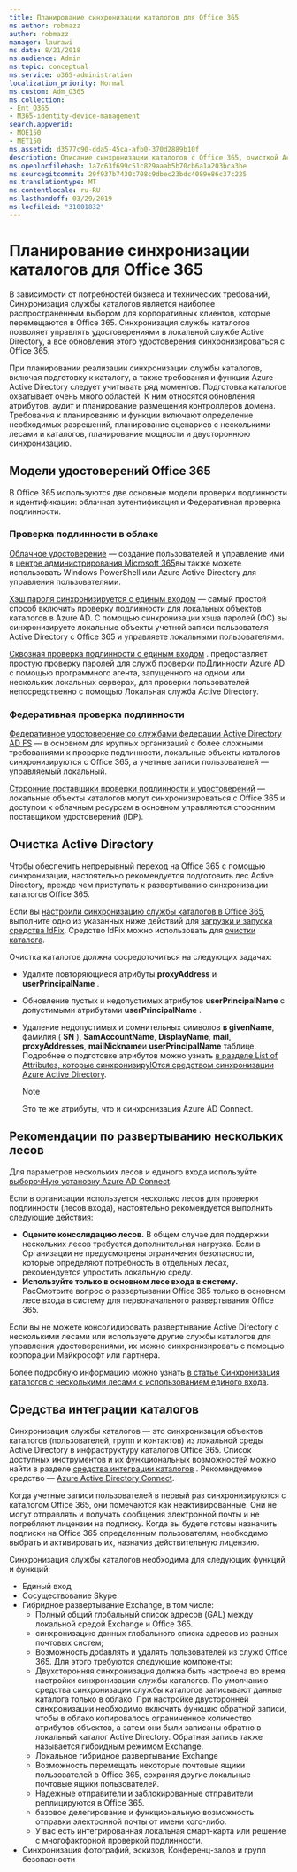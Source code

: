 ```yaml
---
title: Планирование синхронизации каталогов для Office 365
ms.author: robmazz
author: robmazz
manager: laurawi
ms.date: 8/21/2018
ms.audience: Admin
ms.topic: conceptual
ms.service: o365-administration
localization_priority: Normal
ms.custom: Adm_O365
ms.collection:
- Ent_O365
- M365-identity-device-management
search.appverid:
- MOE150
- MET150
ms.assetid: d3577c90-dda5-45ca-afb0-370d2889b10f
description: Описание синхронизации каталогов с Office 365, очисткой Active Directory и средством Azure Active Directory Connect.
ms.openlocfilehash: 1a7c63f699c51c829aaab5b70cb6a1a203bca3be
ms.sourcegitcommit: 29f937b7430c708c9dbec23bdc4089e86c37c225
ms.translationtype: MT
ms.contentlocale: ru-RU
ms.lasthandoff: 03/29/2019
ms.locfileid: "31001832"
---
```

# <a name="plan-for-directory-synchronization-for-office-365"></a>Планирование синхронизации каталогов для Office 365

В зависимости от потребностей бизнеса и технических требований, Синхронизация службы каталогов является наиболее распространенным выбором для корпоративных клиентов, которые перемещаются в Office 365. Синхронизация службы каталогов позволяет управлять удостоверениями в локальной службе Active Directory, а все обновления этого удостоверения синхронизироваться с Office 365.
  
При планировании реализации синхронизации службы каталогов, включая подготовку к каталогу, а также требования и функции Azure Active Directory следует учитывать ряд моментов. Подготовка каталогов охватывает очень много областей. К ним относятся обновления атрибутов, аудит и планирование размещения контроллеров домена. Требования к планированию и функции включают определение необходимых разрешений, планирование сценариев с несколькими лесами и каталогов, планирование мощности и двустороннюю синхронизацию.
  
## <a name="office-365-identity-models"></a>Модели удостоверений Office 365

В Office 365 используются две основные модели проверки подлинности и идентификации: облачная аутентификация и Федеративная проверка подлинности.
  
### <a name="cloud-authentication"></a>Проверка подлинности в облаке

[Облачное удостоверение](about-office-365-identity.md) — создание пользователей и управление ими в [центре администрирования Microsoft 365](https://admin.microsoft.com)вы также можете использовать Windows PowerShell или Azure Active Directory для управления пользователями.
  
[Хэш пароля синхронизируется с единым входом](about-office-365-identity.md) — самый простой способ включить проверку подлинности для локальных объектов каталогов в Azure AD. С помощью синхронизации хэша паролей (ФС) вы синхронизируете локальные объекты учетной записи пользователя Active Directory с Office 365 и управляете локальными пользователями.
  
[Сквозная проверка подлинности с единым входом](about-office-365-identity.md) . предоставляет простую проверку паролей для служб проверки поДлинности Azure AD с помощью программного агента, запущенного на одном или нескольких локальных серверах, для проверки пользователей непосредственно с помощью Локальная служба Active Directory.
  
### <a name="federated-authentication"></a>Федеративная проверка подлинности

[Федеративное удостоверение со службами федерации Active Directory AD FS](about-office-365-identity.md) — в основном для крупных организаций с более сложными требованиями к проверке подлинности, локальные объекты каталогов синхронизируются с Office 365, а учетные записи пользователей — управляемый локальный.
  
[Сторонние поставщики проверки подлинности и удостоверений](about-office-365-identity.md) — локальные объекты каталогов могут синхронизироваться с Office 365 и доступом к облачным ресурсам в основном управляются сторонним поставщиком удостоверений (IDP).
  
## <a name="active-directory-cleanup"></a>Очистка Active Directory

Чтобы обеспечить непрерывный переход на Office 365 с помощью синхронизации, настоятельно рекомендуется подготовить лес Active Directory, прежде чем приступать к развертыванию синхронизации каталогов Office 365.
  
Если вы [настроили синхронизацию службы каталогов в Office 365](set-up-directory-synchronization.md), выполните одно из указанных ниже действий для [загрузки и запуска средства IdFix](install-and-run-idfix.md). Средство IdFix можно использовать для [очистки каталога](prepare-directory-attributes-for-synch-with-idfix.md).
  
Очистка каталогов должна сосредоточиться на следующих задачах:

- Удалите повторяющиеся атрибуты **proxyAddress** и **userPrincipalName** .
- Обновление пустых и недопустимых атрибутов **userPrincipalName** с допустимыми атрибутами **userPrincipalName** .
- Удаление недопустимых и сомнительных символов **в givenName**, фамилия ( **SN** ), **SamAccountName**, **DisplayName**, **mail**, **proxyAddresses**, **mailNickname**и **userPrincipalName** таблице. Подробнее о подготовке атрибутов можно узнать [в разделе List of Attributes, которые синхронизируЮтся средством синхронизации Azure Active Directory](https://go.microsoft.com/fwlink/p/?LinkId=396719).

    > [!NOTE]
    > Это те же атрибуты, что и синхронизация Azure AD Connect. 
  
## <a name="multi-forest-deployment-considerations"></a>Рекомендации по развертыванию нескольких лесов

Для параметров нескольких лесов и единого входа используйте [выборочНую установку Azure AD Connect](https://go.microsoft.com/fwlink/p/?LinkId=698430).
  
Если в организации используется несколько лесов для проверки подлинности (лесов входа), настоятельно рекомендуется выполнить следующие действия:
  
- **Оцените консолидацию лесов.** В общем случае для поддержки нескольких лесов требуется дополнительная нагрузка. Если в Организации не предусмотрены ограничения безопасности, которые определяют потребность в отдельных лесах, рекомендуется упростить локальную среду.
- **Используйте только в основном лесе входа в систему.** РасСмотрите вопрос о развертывании Office 365 только в основном лесе входа в систему для первоначального развертывания Office 365. 

Если вы не можете консолидировать развертывание Active Directory с несколькими лесами или используете другие службы каталогов для управления удостоверениями, их можно синхронизировать с помощью корпорации Майкрософт или партнера.
  
Более подробную информацию можно узнать [в статье Синхронизация каталогов с несколькими лесами с использованием единого входа](https://go.microsoft.com/fwlink/p/?LinkId=525321).
  
## <a name="directory-integration-tools"></a>Средства интеграции каталогов

Синхронизация службы каталогов — это синхронизация объектов каталогов (пользователей, групп и контактов) из локальной среды Active Directory в инфраструктуру каталогов Office 365. Список доступных инструментов и их функциональных возможностей можно найти в разделе [средства интеграции каталогов](https://go.microsoft.com/fwlink/p/?LinkID=510956) . Рекомендуемое средство — [Azure Active Directory Connect](https://go.microsoft.com/fwlink/?LinkId=525323).
  
Когда учетные записи пользователей в первый раз синхронизируются с каталогом Office 365, они помечаются как неактивированные. Они не могут отправлять и получать сообщения электронной почты и не потребляют лицензии на подписку. Когда вы будете готовы назначить подписки на Office 365 определенным пользователям, необходимо выбрать и активировать их, назначив действительную лицензию.
  
Синхронизация службы каталогов необходима для следующих функций и функций:
  
- Единый вход
- Сосуществование Skype
- Гибридное развертывание Exchange, в том числе:
  - Полный общий глобальный список адресов (GAL) между локальной средой Exchange и Office 365.
  - синхронизацию данных глобального списка адресов из разных почтовых систем;
  - Возможность добавлять и удалять пользователей из служб Office 365. Для этого требуются следующие компоненты:
  - Двухсторонняя синхронизация должна быть настроена во время настройки синхронизации службы каталогов. По умолчанию средства синхронизации службы каталогов записывают данные каталога только в облако. При настройке двусторонней синхронизации необходимо включить функцию обратной записи, чтобы в облако копировалось ограниченное количество атрибутов объектов, а затем они были записаны обратно в локальный каталог Active Directory. Обратная запись также называется гибридным режимом Exchange. 
  - Локальное гибридное развертывание Exchange
  - Возможность перемещать некоторые почтовые ящики пользователей в Office 365, сохраняя другие локальные почтовые ящики пользователей.
  - Надежные отправители и заблокированные отправители реплицируются в Office 365.
  - базовое делегирование и функциональную возможность отправки электронной почты от имени кого-либо.
  - У вас есть интегрированная локальная смарт-карта или решение с многофакторной проверкой подлинности.
- Синхронизация фотографий, эскизов, Конференц-залов и групп безопасности